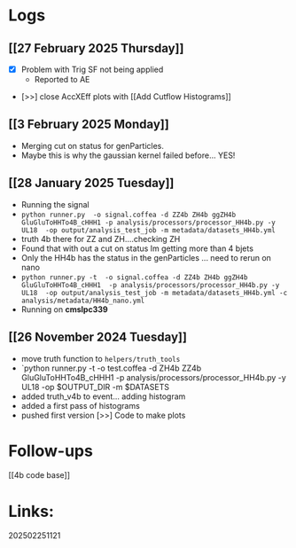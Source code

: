 

# Logs


## [[27 February 2025 Thursday]]
- [x] Problem with Trig SF not being applied
	- Reported to AE
- [>>] close AccXEff plots with [[Add Cutflow Histograms]]


## [[3 February 2025 Monday]]
- Merging cut on status for genParticles.
- Maybe this is why the gaussian kernel failed before... YES! 


## [[28 January 2025 Tuesday]]
- Running the signal 
- `python runner.py  -o signal.coffea -d ZZ4b ZH4b ggZH4b GluGluToHHTo4B_cHHH1 -p analysis/processors/processor_HH4b.py -y UL18  -op output/analysis_test_job -m metadata/datasets_HH4b.yml`
- truth 4b there for ZZ and ZH....checking ZH
- Found that with out a cut on status Im getting more than 4 bjets
- Only the HH4b has the status in the genParticles ... need to rerun on nano
- ` python runner.py -t  -o signal.coffea -d ZZ4b ZH4b ggZH4b GluGluToHHTo4B_cHHH1  -p analysis/processors/processor_HH4b.py -y UL18  -op output/analysis_test_job -m metadata/datasets_HH4b.yml -c analysis/metadata/HH4b_nano.yml `
- Running on **cmslpc339**


## [[26 November 2024 Tuesday]]
- move truth function to `helpers/truth_tools`
- `python runner.py -t -o test.coffea -d ZH4b ZZ4b GluGluToHHTo4B_cHHH1 -p analysis/processors/processor_HH4b.py -y UL18  -op $OUTPUT_DIR -m $DATASETS
- added truth_v4b to event... adding histogram
- added a first pass of histograms
- pushed first version
 [>>] Code to make plots 


# Follow-ups

[[4b code base]]

# Links: 



202502251121
